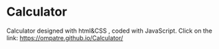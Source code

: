 # Calculator
Calculator designed with html&CSS , coded with JavaScript.
Click on the link:
https://ompatre.github.io/Calculator/
